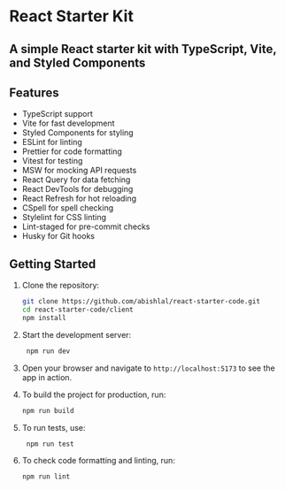# React Starter Kit

## A simple React starter kit with TypeScript, Vite, and Styled Components

## Features

- TypeScript support
- Vite for fast development
- Styled Components for styling
- ESLint for linting
- Prettier for code formatting
- Vitest for testing
- MSW for mocking API requests
- React Query for data fetching
- React DevTools for debugging
- React Refresh for hot reloading
- CSpell for spell checking
- Stylelint for CSS linting
- Lint-staged for pre-commit checks
- Husky for Git hooks

## Getting Started

1. Clone the repository:

   ```bash
   git clone https://github.com/abishlal/react-starter-code.git
   cd react-starter-code/client
   npm install
   ```

2. Start the development server:

   ```bash
    npm run dev
    ```

3. Open your browser and navigate to `http://localhost:5173` to see the app in action.

4. To build the project for production, run:

   ```bash
   npm run build
   ```

5. To run tests, use:

   ```bash
    npm run test
    ```

6. To check code formatting and linting, run:

    ```bash
   npm run lint
   ```
